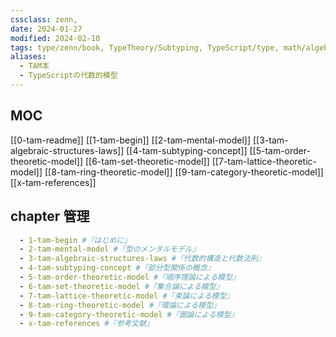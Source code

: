 ```yaml
---
cssclass: zenn,
date: 2024-01-27
modified: 2024-02-10
tags: type/zenn/book, TypeTheory/Subtyping, TypeScript/type, math/algebra
aliases:
  - TAM本
  - TypeScriptの代数的模型
---
```


## MOC

[[0-tam-readme]]
[[1-tam-begin]]
[[2-tam-mental-model]]
[[3-tam-algebraic-structures-laws]]
[[4-tam-subtyping-concept]]
[[5-tam-order-theoretic-model]]
[[6-tam-set-theoretic-model]]
[[7-tam-lattice-theoretic-model]]
[[8-tam-ring-theoretic-model]]
[[9-tam-category-theoretic-model]]
[[x-tam-references]]

## chapter 管理

```yaml
  - 1-tam-begin #『はじめに』
  - 2-tam-mental-model #『型のメンタルモデル』
  - 3-tam-algebraic-structures-laws #『代数的構造と代数法則』
  - 4-tam-subtyping-concept #『部分型関係の概念』
  - 5-tam-order-theoretic-model #『順序理論による模型』
  - 6-tam-set-theoretic-model #『集合論による模型』
  - 7-tam-lattice-theoretic-model #『束論による模型』
  - 8-tam-ring-theoretic-model #『環論による模型』
  - 9-tam-category-theoretic-model #『圏論による模型』
  - x-tam-references #『参考文献』
```

